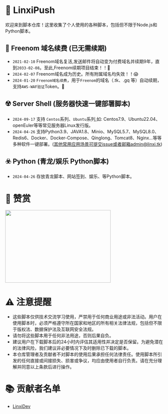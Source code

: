 # 🌟 LinxiPush

欢迎来到脚本仓库！这里收集了个人使用的各种脚本，包括但不限于Node.js和Python脚本。

## 🔄 Freenom 域名续费 (已无需续期)
- `2021-02-10` Freenom域名复活,发送邮件将自动变为付费域名并续期9年，直到`2033-02-08`。至此,Freenom续期项目结束！！🎉
- `2024-02-07` Freenom域名成为历史。所有附属域名均失效！！😱
- `2024-01-20` `Freenom域名续费`，用于`Freenom`的域名（.tk、.gq 等）自动续期，支持`AWS-WAF验证`Token。🔄

## ☢️ Server Shell (服务器快速一键部署脚本)
- `2024-09-17` 支持 `Centos`系列、`Ubuntu`系列,如: Centos7.9、Ubuntu22.04、openEuler等等常见服务器Linux发行版。
- `2024-04-26` 支持Python3.9、JAVA1.8、Minio、MySQL5.7、MySQL8.0、Redis6、Docker、Docker-Compose、Qinglong、Tomcat8、Nginx...等等多种软件一键部署。(其他常用应用场景可提交issue或者邮箱admin@linxi.tk)

## ☣️ Python (青龙/娱乐 Python脚本)
- `2024-04-26` 存放青龙脚本、网站签到、娱乐、等Python脚本。

# 💖 赞赏
<img src="https://github.com/LinxiDev/LinxiPush/blob/main/img/yzsm.png" height="232" width="336">


# ⚠️ 注意提醒
- 这些脚本仅供技术交流学习使用，严禁用于任何商业用途或非法活动。用户在使用脚本时，必须严格遵守所在国家和地区的所有相关法律法规，包括但不限于版权法、数据保护法及互联网安全法规。
- 请勿将这些脚本用于任何非法用途，否则后果自负。
- 建议用户在下载脚本后的24小时内评估其适用性并决定是否保留。为避免潜在的法律风险，我们建议非必要情况下及时删除已下载的脚本。
- 本仓库管理者及贡献者不对脚本的使用后果承担任何法律责任。使用脚本所引发的任何直接或间接损失、损害或争议，均应由使用者自行负责。请在充分理解并同意以上条款后进行操作。

# 📚 贡献者名单
- [LinxiDev](https://github.com/LinxiDev)
